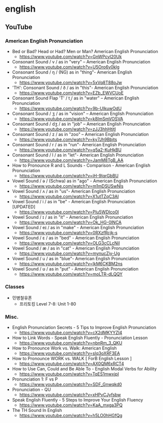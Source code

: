# english
## YouTube
### American English Pronunciation
* Bed or Bad? Head or Had? Men or Man? American English Pronunciation
  * https://www.youtube.com/watch?v=GnWPcvI20Uk
* Consonant Sound / v / as in "very" – American English Pronunciation
  * https://www.youtube.com/watch?v=U5Oro6v0klg
* Consonant Sound / ŋ / (NG) as in "thing"- American English Pronunciation
  * https://www.youtube.com/watch?v=5xVq8T88oJw
* 'TH': Consonant Sound / ð / as in "this"- American English Pronunciation
  * https://www.youtube.com/watch?v=EZb_EWVCUoE
* Consonant Sound Flap 'T' / t̬ / as in "water" – American English Pronunciation
  * https://www.youtube.com/watch?v=9b-UIkuwOdU
* Consonant Sound / ʒ / as in "vision" – American English Pronunciation
  * https://www.youtube.com/watch?v=k8ImSmVOSVA
* Consonant Sound / dʒ / as in "job" – American English Pronunciation
  * https://www.youtube.com/watch?v=zJJ3hhHtjtI
* Consonant Sound / z / as in "zoo" – American English Pronunciation
  * https://www.youtube.com/watch?v=ky7Jh9Bbjts
* Consonant Sound / r / as in "run"- American English Pronunciation
  * https://www.youtube.com/watch?v=q5a2-KuHkBU
* Consonant Sound / l / as in "let"- American English Pronunciation
  * https://www.youtube.com/watch?v=JamM8TgB_AA
* How to Pronounce R and L Sounds - Comparison - American English Pronunciation
  * https://www.youtube.com/watch?v=iH-9lqrGbBU
* Vowel Sound / ə / (Schwa) as in "ago" - American English Pronunciation
  * https://www.youtube.com/watch?v=m1mDSUSwNls
* Vowel Sound / ʌ / as in "us"- American English Pronunciation
  * https://www.youtube.com/watch?v=X1utTZqC3AI
* Vowel Sound / i / as in "be" - American English Pronunciation [UPDATED]
  * https://www.youtube.com/watch?v=PIu5WDIco0I
* Vowel Sound / ɪ / as in "it" - American English Pronunciation
  * https://www.youtube.com/watch?v=Ok_HG-0lNCA
* Vowel Sound / eɪ / as in "make" - American English Pronunciation
  * https://www.youtube.com/watch?v=0RXzfRcjk-s
* Vowel Sound / ɛ / as in "bed" - American English Pronunciation
  * https://www.youtube.com/watch?v=OLG3cCLcNiI
* Vowel Sound / æ / as in "cat" - American English Pronunciation
  * https://www.youtube.com/watch?v=mynucZiy-Ug
* Vowel Sound / u / as in "blue"- American English Pronunciation
  * https://www.youtube.com/watch?v=lkM6CKBM2ns
* Vowel Sound / ʊ / as in "put" - American English Pronunciation
  * https://www.youtube.com/watch?v=moLTR-dLQQY

### Classes
* 민병철유폰
  * 프리토킹 Level 7-8: Unit 1-80

### Misc.
* English Pronunciation Secrets - 5 Tips to Improve English Pronunciation
  * https://www.youtube.com/watch?v=cX2dMKYYZI4
* How to Link Words - Speak English Fluently - Pronunciation Lesson
  * https://www.youtube.com/watch?v=nbnRm_3_QKU
* How to Pronounce Work vs. Walk: American English
  * https://www.youtube.com/watch?v=slq3oXRF3EA
* How to Pronounce WORK vs. WALK [ ForB English Lesson ]
  * https://www.youtube.com/watch?v=AX0QM6xRCT4
* How to Use Can, Could and Be Able To - English Modal Verbs for Ability
  * https://www.youtube.com/watch?v=TqES1mwxjpI
* Pronunciation 1: F vs P
  * https://www.youtube.com/watch?v=SDF_Gnwqkd0
* Pronunciation - QU
  * https://www.youtube.com/watch?v=xHPvCJyfsbw
* Speak English Fluently - 5 Steps to Improve Your English Fluency
  * https://www.youtube.com/watch?v=KaA_mxga3PQ
* The TH Sound In English
  * https://www.youtube.com/watch?v=h5LO0hHGfQg
